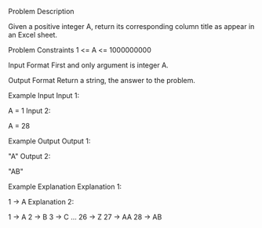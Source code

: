 Problem Description

Given a positive integer A, return its corresponding column title as appear in an Excel sheet.



Problem Constraints
1 <= A <= 1000000000



Input Format
First and only argument is integer A.



Output Format
Return a string, the answer to the problem.



Example Input
Input 1:

 A = 1
Input 2:

 A = 28


Example Output
Output 1:

 "A"
Output 2:

 "AB"


Example Explanation
Explanation 1:

 1 -> A
Explanation 2:

1 -> A
2 -> B
3 -> C
...
26 -> Z
27 -> AA
28 -> AB 
